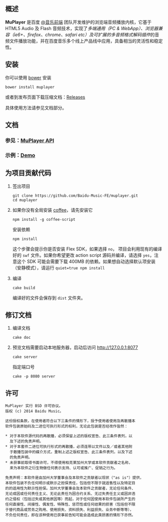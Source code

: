 ## 概述
**MuPlayer** 是百度 [@音乐前端](http://weibo.com/musicfe) 团队开发维护的浏览端音频播放内核，它基于 HTML5 Audio 及 Flash 音频技术，实现了*多端通用（PC & WebApp）、浏览器兼容（ie6+、firefox、chrome、safari etc）及可扩展的多音频格式解码插件*的音频文件播放功能，并在百度音乐多个线上产品线中应用，具备相当的灵活性和稳定性。


## 安装

你可以使用 [bower](https://github.com/bower/bower) 安装

    bower install muplayer

或者到发布页面下载压缩文档：[Releases](https://github.com/Baidu-Music-FE/muplayer/releases)

具体使用方法请参见文档部分。

## 文档

### 参见：[MuPlayer API](http://labs.music.baidu.com/demo/muplayer/doc/api.html)

### 示例：[Demo](http://labs.music.baidu.com/demo/muplayer/doc/demo.html)


## 为项目贡献代码

 1. 签出项目

        git clone https://github.com/Baidu-Music-FE/muplayer.git
        cd muplayer

 2. 如果你没有全局安装 [coffee](http://coffeescript.org/)，请先安装它

        npm install -g coffee-script

    安装依赖

        npm install

    这个步骤会提示你是否安装 Flex SDK，如果选择 `no`， 项目会利用现有的编译好的 `swf` 文件。如果你希望更改 action script 源码并编译，请选择 `yes`，注意这个 SDK 可能会需要下载 400MB 的依赖。如果想自动选择默认项安装（安静模式），请运行 `quiet=true npm install`

 3. 编译

        cake build

    编译好的文件会保存到 `dist` 文件夹。


## 修订文档

 1. 编译文档

        cake doc

 2. 预览文档需要启动本地服务器，启动后访问 http://127.0.0.1:8077

        cake server

    指定端口号

        cake -p 8080 server


## 许可

    MuPlayer 实行 BSD 许可协议。
    版权 (c) 2014 Baidu Music。

    这份授权条款，在使用者符合以下三条件的情形下，授予使用者使用及再散播本
    软件包装原始码及二进位可执行形式的权利，无论此包装是否经改作皆然：

    * 对于本软件源代码的再散播，必须保留上述的版权宣告、此三条件表列，以
      及下述的免责声明。
    * 对于本套件二进位可执行形式的再散播，必须连带以文件以及／或者其他附
      于散播包装中的媒介方式，重制上述之版权宣告、此三条件表列，以及下述
      的免责声明。
    * 未获事前取得书面许可，不得使用柏克莱加州大学或本软件贡献者之名称，
      来为本软件之衍生物做任何表示支持、认可或推广、促销之行为。

    免责声明：本软件是由加州大学董事会及本软件之贡献者以现状（"as is"）提供，
    本软件包装不负任何明示或默示之担保责任，包括但不限于就适售性以及特定目
    的的适用性为默示性担保。加州大学董事会及本软件之贡献者，无论任何条件、
    无论成因或任何责任主义、无论此责任为因合约关系、无过失责任主义或因非违
    约之侵权（包括过失或其他原因等）而起，对于任何因使用本软件包装所产生的
    任何直接性、间接性、偶发性、特殊性、惩罚性或任何结果的损害（包括但不限
    于替代商品或劳务之购用、使用损失、资料损失、利益损失、业务中断等等），
    不负任何责任，即在该种使用已获事前告知可能会造成此类损害的情形下亦然。
